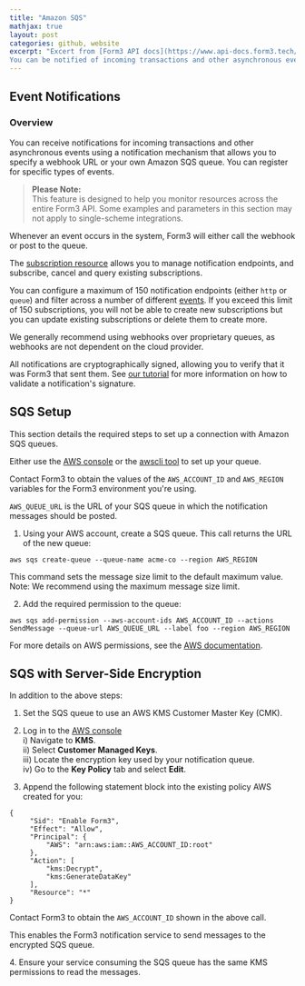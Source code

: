 ```yaml
---
title: "Amazon SQS"
mathjax: true
layout: post
categories: github, website
excerpt: "Excert from [Form3 API docs](https://www.api-docs.form3.tech/api/schemes/bacs/event-notifications/overview).<br><br>
You can be notified of incoming transactions and other asynchronous events. For this we use a notification mechanism that allows you to specify a webhook URL or your own Amazon SQS queue to register for specific types of events.<br><br>This section details the required steps to set up a connection with Amazon SQS queues."
---
```


## Event Notifications

### Overview

You can receive notifications for incoming transactions and other asynchronous events using a notification mechanism that allows you to specify a webhook URL or your own Amazon SQS queue. You can register for specific types of events.

>**Please Note:<br>**
>This feature is designed to help you monitor resources across the entire Form3 API. Some examples and parameters in this section may not apply to single-scheme integrations.

Whenever an event occurs in the system, Form3 will either call the webhook or post to the queue.

The [subscription resource](https://www.api-docs.form3.tech/api/schemes/bacs/event-notifications/create-a-subscription) allows you to manage notification endpoints, and subscribe, cancel and query existing subscriptions.

You can configure a maximum of 150 notification endpoints (either `http` or `queue`) and filter across a number of different [events](https://www.api-docs.form3.tech/api/schemes/bacs/event-notifications/create-a-subscription). If you exceed this limit of 150 subscriptions, you will not be able to create new subscriptions but you can update existing subscriptions or delete them to create more.

We generally recommend using webhooks over proprietary queues, as webhooks are not dependent on the cloud provider.

All notifications are cryptographically signed, allowing you to verify that it was Form3 that sent them. See [our tutorial](https://www.api-docs.form3.tech/api/tutorials/event-notifications/verify-event-notifications) for more information on how to validate a notification's signature.

## SQS Setup

This section details the required steps to set up a connection with Amazon SQS queues.

Either use the [AWS console](https://aws.amazon.com/console/) or the [awscli tool](https://aws.amazon.com/cli/) to set up your queue.

Contact Form3 to obtain the values of the `AWS_ACCOUNT_ID` and `AWS_REGION` variables for the Form3 environment you're using.

`AWS_QUEUE_URL` is the URL of your SQS queue in which the notification messages should be posted.

1. Using your AWS account, create a SQS queue. This call returns the URL of the new queue:

```
aws sqs create-queue --queue-name acme-co --region AWS_REGION
```

This command sets the message size limit to the default maximum value. Note: We recommend using the maximum message size limit.

2. Add the required permission to the queue:

```
aws sqs add-permission --aws-account-ids AWS_ACCOUNT_ID --actions SendMessage --queue-url AWS_QUEUE_URL --label foo --region AWS_REGION
```

For more details on AWS permissions, see the [AWS documentation](https://docs.aws.amazon.com/IAM/latest/UserGuide/id_roles_create_policy-examples.html#example-delegate-xaccount-SQS).

## SQS with Server-Side Encryption

In addition to the above steps:

1. Set the SQS queue to use an AWS KMS Customer Master Key (CMK).

2. Log in to the [AWS console](https://aws.amazon.com/console/)<br>
     i) Navigate to **KMS**.<br>
     ii) Select **Customer Managed Keys**.<br>
     iii) Locate the encryption key used by your notification queue.<br>
     iv) Go to the **Key Policy** tab and select **Edit**.

3. Append the following statement block into the existing policy AWS created for you:

```
{
     "Sid": "Enable Form3",
     "Effect": "Allow",
     "Principal": {
         "AWS": "arn:aws:iam::AWS_ACCOUNT_ID:root"
     },
     "Action": [
         "kms:Decrypt",
         "kms:GenerateDataKey"
     ],
     "Resource": "*"
}
```

Contact Form3 to obtain the `AWS_ACCOUNT_ID` shown in the above call.

This enables the Form3 notification service to send messages to the encrypted SQS queue.

4\. Ensure your service consuming the SQS queue has the same KMS permissions to read the messages.
